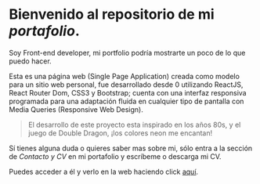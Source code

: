 # Bienvenido al repositorio de mi _portafolio_. 

Soy Front-end developer, mi portfolio podría mostrarte un poco de lo que puedo hacer.

Esta es una página web (Single Page Application) creada como modelo para un sitio web personal, fue desarrollado desde 0 utilizando ReactJS, React Router Dom, CSS3 y Bootstrap; cuenta con una interfaz responsiva programada para una adaptación fluida en cualquier tipo de pantalla con Media Queries (Responsive Web Design).

> El desarrollo de este proyecto esta inspirado en los años 80s, y el juego de Double Dragon, ¡los colores neon me encantan!

Sí tienes alguna duda o quieres saber mas sobre mi, sólo entra a la sección de *Contacto y CV* en mi portafolio y escríbeme o descarga mi CV.

Puedes acceder a él y verlo en la web haciendo click [aquí]( https://lexyfeer.github.io/GDL002-portafolio/).

